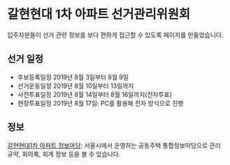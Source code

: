 # 갈현현대 1차 아파트 선거관리위원회

입주자분들이 선거 관련 정보를 보다 편하게 접근할 수 있도록 페이지를 만들었습니다. 

## 선거 일정

* 후보등록일정 2019년 8월 3일부터 8월 9일
* 선거운동일정 2019년 8월 10일부터 13일까지
* 사전투표일정 2019년 8월 14일부터 8월 16일까지(전자투표)
* 현장투표일정 2019년 8월 17일: PC를 활용해 전자 방식으로 진행

## 정보
[갈현현대1차 아파트 정보마당](https://openapt.seoul.go.kr/wooriapt/wooriaptFrameset.do?aptCode=A12281702): 서울시에서 운영하는 공동주택 통합정보마당으로 관리 규약, 회의록, 회계 정보 등을 볼 수 있습니다. 
